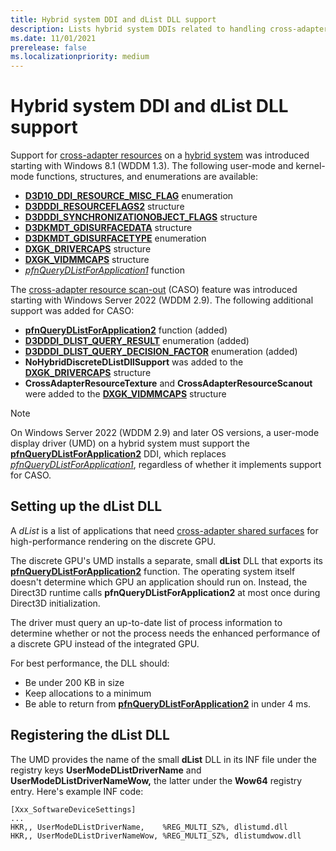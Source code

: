 ```yaml
---
title: Hybrid system DDI and dList DLL support
description: Lists hybrid system DDIs related to handling cross-adapter resources; Describes how to set up and register a dList DLL
ms.date: 11/01/2021
prerelease: false
ms.localizationpriority: medium
---
```


# Hybrid system DDI and dList DLL support

Support for [cross-adapter resources](using-cross-adapter-resources-in-a-hybrid-system.md) on a [hybrid system](using-cross-adapter-resources-in-a-hybrid-system.md) was introduced starting with Windows 8.1 (WDDM 1.3). The following user-mode and kernel-mode functions, structures, and enumerations are available:

* [**D3D10_DDI_RESOURCE_MISC_FLAG**](/windows-hardware/drivers/ddi/d3d10umddi/ne-d3d10umddi-d3d10_ddi_resource_misc_flag) enumeration
* [**D3DDDI_RESOURCEFLAGS2**](/windows-hardware/drivers/ddi/d3dukmdt/ns-d3dukmdt-_d3dddi_resourceflags2) structure
* [**D3DDDI_SYNCHRONIZATIONOBJECT_FLAGS**](/windows-hardware/drivers/ddi/d3dukmdt/ns-d3dukmdt-_d3dddi_synchronizationobject_flags) structure
* [**D3DKMDT_GDISURFACEDATA**](/windows-hardware/drivers/ddi/d3dkmdt/ns-d3dkmdt-_d3dkmdt_gdisurfacedata) structure
* [**D3DKMDT_GDISURFACETYPE**](/windows-hardware/drivers/ddi/d3dkmdt/ne-d3dkmdt-_d3dkmdt_gdisurfacetype) enumeration
* [**DXGK_DRIVERCAPS**](/windows-hardware/drivers/ddi/d3dkmddi/ns-d3dkmddi-_dxgk_drivercaps) structure
* [**DXGK_VIDMMCAPS**](/windows-hardware/drivers/ddi/d3dkmddi/ns-d3dkmddi-_dxgk_vidmmcaps) structure
* [*pfnQueryDListForApplication1*](/windows-hardware/drivers/ddi/d3dumddi/nc-d3dumddi-pfnd3dddi_querydlistforapplication1) function

The [cross-adapter resource scan-out](supporting-caso.md) (CASO) feature was introduced starting with Windows Server 2022 (WDDM 2.9). The following additional support was added for CASO:

* [**pfnQueryDListForApplication2**](/windows-hardware/drivers/ddi/d3dumddi/nc-d3dumddi-pfnd3dddi_querydlistforapplication2) function (added)
* [**D3DDDI_DLIST_QUERY_RESULT**](/windows-hardware/drivers/ddi/d3dumddi/ne-d3dumddi-d3dddi_dlist_query_result) enumeration (added)
* [**D3DDDI_DLIST_QUERY_DECISION_FACTOR**](/windows-hardware/drivers/ddi/d3dumddi/ne-d3dumddi-d3dddi_dlist_query_decision_factor) enumeration (added)
* **NoHybridDiscreteDListDllSupport** was added to the [**DXGK_DRIVERCAPS**](/windows-hardware/drivers/ddi/d3dkmddi/ns-d3dkmddi-_dxgk_drivercaps) structure
* **CrossAdapterResourceTexture** and **CrossAdapterResourceScanout** were added to the [**DXGK_VIDMMCAPS**](/windows-hardware/drivers/ddi/d3dkmddi/ns-d3dkmddi-_dxgk_vidmmcaps) structure

> [!NOTE]
> On Windows Server 2022 (WDDM 2.9) and later OS versions, a user-mode display driver (UMD) on a hybrid system must support the [**pfnQueryDListForApplication2**](/windows-hardware/drivers/ddi/d3dumddi/nc-d3dumddi-pfnd3dddi_querydlistforapplication2) DDI, which replaces [*pfnQueryDListForApplication1*](/windows-hardware/drivers/ddi/d3dumddi/nc-d3dumddi-pfnd3dddi_querydlistforapplication1), regardless of whether it implements support for CASO.

## Setting up the dList DLL

A *dList* is a list of applications that need [cross-adapter shared surfaces](using-cross-adapter-resources-in-a-hybrid-system.md) for high-performance rendering on the discrete GPU.

The discrete GPU's UMD installs a separate, small **dList** DLL that exports its [**pfnQueryDListForApplication2**](/windows-hardware/drivers/ddi/d3dumddi/nc-d3dumddi-pfnd3dddi_querydlistforapplication2) function. The operating system itself doesn't determine which GPU an application should run on. Instead, the Direct3D runtime calls **pfnQueryDListForApplication2** at most once during Direct3D initialization.

The driver must query an up-to-date list of process information to determine whether or not the process needs the enhanced performance of a discrete GPU instead of the integrated GPU.

For best performance, the DLL should:

* Be under 200 KB in size
* Keep allocations to a minimum
* Be able to return from [**pfnQueryDListForApplication2**](/windows-hardware/drivers/ddi/d3dumddi/nc-d3dumddi-pfnd3dddi_querydlistforapplication2) in under 4 ms.

## Registering the dList DLL

The UMD provides the name of the small **dList** DLL in its INF file under the registry keys **UserModeDListDriverName** and **UserModeDListDriverNameWow,** the latter under the **Wow64** registry entry. Here's example INF code:

```inf
[Xxx_SoftwareDeviceSettings]
...
HKR,, UserModeDListDriverName,    %REG_MULTI_SZ%, dlistumd.dll
HKR,, UserModeDListDriverNameWow, %REG_MULTI_SZ%, dlistumdwow.dll
```
